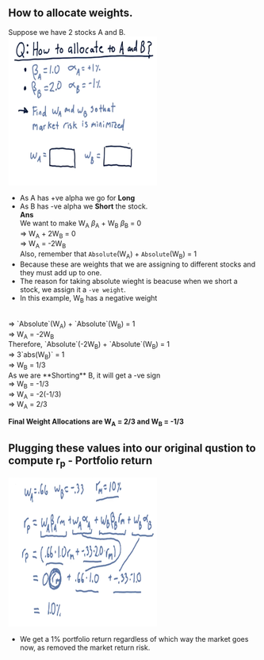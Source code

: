 ## How to allocate weights.

Suppose we have 2 stocks A and B. <br>
<img src="image-3.png" width = 300 height = 300>

- As A has +ve alpha we go for **Long**
- As B has -ve alpha we **Short** the stock.<br>
**Ans**<br>
We want to make W<sub>A</sub> $\beta$<sub>A</sub> + W<sub>B</sub> $\beta$<sub>B</sub> = 0<br>
=> W<sub>A</sub> + 2W<sub>B</sub> = 0<br>
=> W<sub>A</sub> = -2W<sub>B</sub><br>
Also, remember that `Absolute`(W<sub>A</sub>) + `Absolute`(W<sub>B</sub>) = 1 <br>
- Because these are weights that we are assigning to different stocks and they must add up to one.
- The reason for taking absolute wieght is beacuse when we short a stock, we assign it a `-ve weight`.
- In this example, W<sub>B</sub> has a negative weight
<br>
=> `Absolute`(W<sub>A</sub>) + `Absolute`(W<sub>B</sub>) = 1 <br>
=> W<sub>A</sub> = -2W<sub>B</sub><br>
Therefore, `Absolute`(-2W<sub>B</sub>) + `Absolute`(W<sub>B</sub>) = 1 <br>
=> 3`abs(W<sub>B</sub>)` = 1<br>
=> W<sub>B</sub> = 1/3<br>
As we are **Shorting** B, it will get a -ve sign<br>
=> W<sub>B</sub> = -1/3<br>
=> W<sub>A</sub> = -2(-1/3)<br>
=> W<sub>A</sub> = 2/3<br>

**Final Weight Allocations are W<sub>A</sub> = 2/3 and W<sub>B</sub> = -1/3**

## Plugging these values into our original qustion to compute r<sub>p</sub> - Portfolio return
<img src="image-4.png" width = 300 height = 300>

- We get a 1% portfolio return regardless of which way the market goes now, as removed the market return risk.